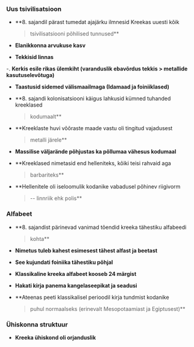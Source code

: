 
### **Uus tsivilisatsioon**

-  **8. sajandil pärast tumedat ajajärku ilmnesid Kreekas uuesti kõik
    > tsivilisatsiooni põhilised tunnused**

- **Elanikkonna arvukuse kasv**

- **Tekkisid linnas**

-. **Kerkis esile rikas ülemkiht (varanduslik ebavõrdus tekkis
    > metallide kasutuselevõtuga)**

- **Taastusid sidemed välismaailmaga (Idamaad ja foiniiklased)**

- **8. sajandi kolonisatsiooni käigus lahkusid kümned tuhanded kreeklased
    > kodumaalt**

-   **Kreeklaste huvi võõraste maade vastu oli tingitud vajadusest
    > metalli järele**

-   **Massilise väljarände põhjustas ka põllumaa vähesus kodumaal**

-   **Kreeklased nimetasid end helleniteks, kõiki teisi rahvaid aga
    > barbariteks**

-   **Hellenitele oli iseloomulik kodanike vabadusel põhinev riigivorm
    > -- linnriik ehk polis**

### **Alfabeet**

-  **8. sajandist pärinevad vanimad tõendid kreeka tähestiku alfabeedi
    > kohta**

-   **Nimetus tuleb kahest esimesest tähest alfast ja beetast**

-   **See kujundati foiniika tähestiku põhjal**

-   **Klassikaline kreeka alfabeet kooseb 24 märgist**

-   **Hakati kirja panema kangelaseepikat ja seadusi**

-   **Ateenas peeti klassikalisel perioodil kirja tundmist kodanike
    > puhul normaalseks (erinevalt Mesopotaamiast ja Egiptusest)**

### **Ühiskonna struktuur**

-   **Kreeka ühiskond oli orjanduslik**


